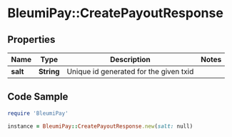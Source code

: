 # BleumiPay::CreatePayoutResponse

## Properties

Name | Type | Description | Notes
------------ | ------------- | ------------- | -------------
**salt** | **String** | Unique id generated for the given txid | 

## Code Sample

```ruby
require 'BleumiPay'

instance = BleumiPay::CreatePayoutResponse.new(salt: null)
```


